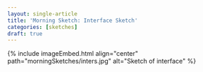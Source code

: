 ```yaml
---
layout: single-article
title: 'Morning Sketch: Interface Sketch'
categories: [sketches]
draft: true
---
```


{% include imageEmbed.html align="center" path="morningSketches/inters.jpg" alt="Sketch of interface" %}
